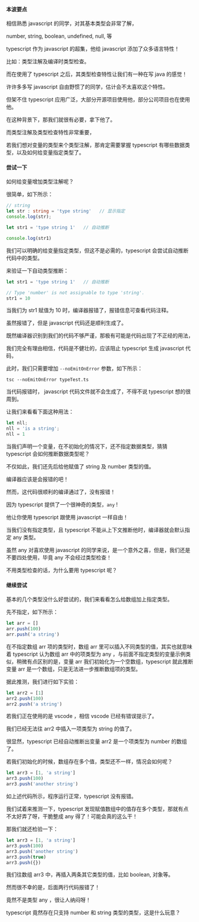 #### 本波要点

相信熟悉 javascript 的同学，对其基本类型会非常了解，

number, 
string,
boolean,
undefined,
null,
等

typescript 作为 javascript 的超集，他给 javascript 添加了众多语言特性！

比如：类型注解及编译时类型检查。

而在使用了 typescript 之后，其类型检查特性让我们有一种在写 java 的感觉！

许许多多写 javascript 自由野惯了的同学，估计会不太喜欢这个特性。

但架不住 typescript 应用广泛，大部分开源项目使用他，部分公司项目也在使用他。

在这种背景下，那我们就很有必要，拿下他了。

而类型注解及类型检查特性非常重要，

若我们想对变量的类型来个类型注解，那肯定需要掌握 typescript 有哪些数据类型，以及如何给变量指定类型了。

#### 尝试一下

如何给变量增加类型注解呢？

很简单，如下所示：

```ts
// string
let str : string = 'type string'   // 显示指定
console.log(str);

let str1 = 'type string 1'   // 自动推断

console.log(str1)
```

我们可以明确的给变量指定类型，但这不是必需的，typescript 会尝试自动推断代码中的类型。

来验证一下自动类型推断：

``` ts
let str1 = 'type string 1'   // 自动推断

// Type 'number' is not assignable to type 'string'.
str1 = 10

```

当我们为 str1 赋值为 10 时，编译器报错了，报错信息可查看代码注释。

虽然报错了，但是 javascript 代码还是顺利生成了。

既然编译器识别到我们的代码不够严谨，那极有可能是代码出现了不正经的用法，

我们完全有理由相信，代码是不健壮的，应该阻止 typescript 生成 javascript 代码，

此时，我们只需要增加 `--noEmitOnError` 参数，如下所示：

```
tsc --noEmitOnError typeTest.ts
```

当代码报错时， javascript 代码文件就不会生成了，不得不说 typescript 想的很周到。

让我们来看看下面这种用法：

```ts
let nll;
nll = 'is a string';
nll = 1

```

当我们声明一个变量，在不初始化的情况下，还不指定数据类型，猜猜 typescript 会如何推断数据类型呢？

不仅如此，我们还先后给他赋值了 string 及 number 类型的值。

编译器应该是会报错的吧！

然而，这代码很顺利的编译通过了，没有报错！

因为 typescript 提供了一个很神奇的类型，`any` !

他让你使用 typescript 跟使用 javascript 一样自由！

当我们没有指定类型，且 typescript 不能从上下文推断他时，编译器就会默认指定 any 类型。

虽然 any 对喜欢使用 javascript 的同学来说，是一个意外之喜，但是，我们还是不要四处使用，毕竟 any 不会经过类型检查！

不用类型检查的话，为什么要用 typescript 呢？

#### 继续尝试

基本的几个类型没什么好尝试的，我们来看看怎么给数组加上指定类型。

先不指定，如下所示：

```ts
let arr = []
arr.push(100)
arr.push('a string')
```

在不指定数组 arr 项的类型时，数组 arr 里可以插入不同类型的值，其实也就意味着 typescript 认为数组 arr 中的项类型为 any ，与前面不指定类型的变量示例类似，稍微有点区别的是，变量 arr 我们初始化为一个空数组，typescript 就此推断变量 arr 是一个数组，只是无法进一步推断数组项的类型。

据此推测，我们进行如下实验：

```ts
let arr2 = [1]
arr2.push(100)
arr2.push('a string')
```

若我们正在使用的是 vscode ，相信 vscode 已经有错误提示了。

我们已经无法往 arr2 中插入一项类型为 string 的值了。

很显然，typescript 已经自动推断出变量 arr2 是一个项类型为 number 的数组了。

若我们初始化的时候，数组存在多个值，类型还不一样，情况会如何呢？

```ts
let arr3 = [1, 'a string']
arr3.push(100)
arr3.push('another string')
```

如上述代码所示，程序运行正常，typescript 没有报错。

我们试着来推测一下，typescript 发现赋值数组中的值存在多个类型，那就有点不太好弄了呀，干脆整成 any 得了！可能会真的这么干！

那我们就还检验一下：

```ts
let arr3 = [1, 'a string']
arr3.push(100)
arr3.push('another string')
arr3.push(true)
arr3.push({})
```

我们往数组 arr3 中，再插入两条其它类型的值，比如 boolean, 对象等。

然而很不幸的是，后面两行代码报错了！

竟然不是类型 any ，很让人纳闷呀！

typescript 竟然存在只支持 number 和 string 类型的类型，这是什么玩意？





































